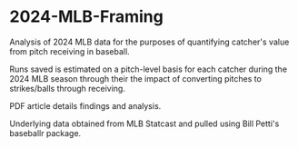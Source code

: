 # 2024-MLB-Framing
Analysis of 2024 MLB data for the purposes of quantifying catcher's value from pitch receiving in baseball.

Runs saved is estimated on a pitch-level basis for each catcher during the 2024 MLB season through their the impact of converting pitches to strikes/balls through receiving.

PDF article details findings and analysis.

Underlying data obtained from MLB Statcast and pulled using Bill Petti's baseballr package.

